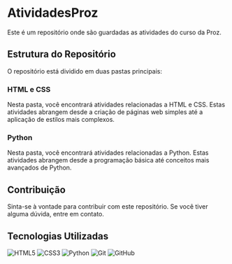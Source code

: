 # AtividadesProz

Este é um repositório onde são guardadas as atividades do curso da Proz.

## Estrutura do Repositório

O repositório está dividido em duas pastas principais:

### HTML e CSS

Nesta pasta, você encontrará atividades relacionadas a HTML e CSS. Estas atividades abrangem desde a criação de páginas web simples até a aplicação de estilos mais complexos.

### Python

Nesta pasta, você encontrará atividades relacionadas a Python. Estas atividades abrangem desde a programação básica até conceitos mais avançados de Python.

## Contribuição

Sinta-se à vontade para contribuir com este repositório. Se você tiver alguma dúvida, entre em contato.


## Tecnologias Utilizadas

<p>
  <img alt="HTML5" src="https://img.shields.io/badge/HTML5-%23E34F26.svg?&style=for-the-badge&logo=html5&logoColor=white"/>
  <img alt="CSS3" src="https://img.shields.io/badge/CSS3-%231572B6.svg?&style=for-the-badge&logo=css3&logoColor=white"/>
  <img alt="Python" src="https://img.shields.io/badge/Python-%233776AB.svg?&style=for-the-badge&logo=python&logoColor=white"/>
  <img alt="Git" src="https://img.shields.io/badge/Git-%23F05033.svg?&style=for-the-badge&logo=git&logoColor=white"/>
  <img alt="GitHub" src="https://img.shields.io/badge/GitHub-%23121011.svg?&style=for-the-badge&logo=github&logoColor=white"/>
</p>